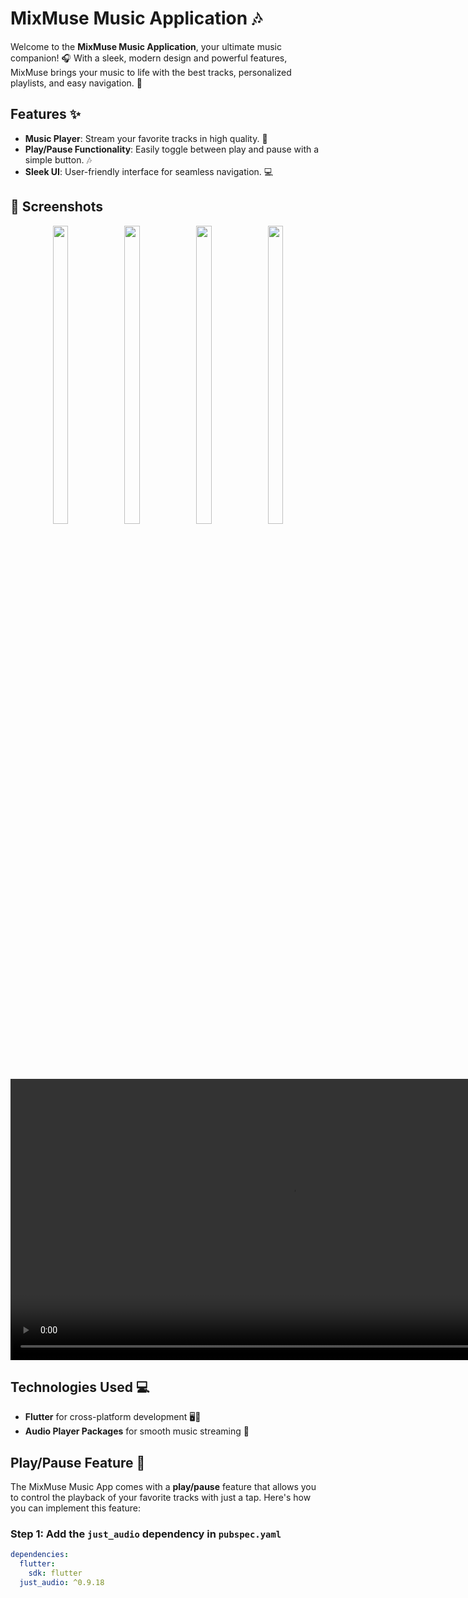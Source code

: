 
# MixMuse Music Application 🎶

Welcome to the **MixMuse Music Application**, your ultimate music companion! 🎧 With a sleek, modern design and powerful features, MixMuse brings your music to life with the best tracks, personalized playlists, and easy navigation. 🚀

## Features ✨
- **Music Player**: Stream your favorite tracks in high quality. 🎵
- **Play/Pause Functionality**: Easily toggle between play and pause with a simple button. 🎶
- **Sleek UI**: User-friendly interface for seamless navigation. 💻

## 📸 Screenshots

<div align="center">
  <img src="https://github.com/user-attachments/assets/0b2ca041-7a00-4b9a-b7ee-8fbbf78cc7cd" height="35%" width="22%" />
  <img src="https://github.com/user-attachments/assets/ef8dea34-4188-493c-802c-d4e92182f4b1" height="35%" width="22%" />
  <img src="https://github.com/user-attachments/assets/ee7b4362-e44d-4902-ae27-db8837191919" height="35%" width="22%" />
  <img src="https://github.com/user-attachments/assets/90b9fbf9-7f89-459d-8fad-7352150d45ce" height="35%" width="22%" />
</div>

<div align="center">
  <video height="450" src="https://github.com/user-attachments/assets/80ba239d-7fc8-4ba6-b123-efa355abd6a7" controls />
</div>



## Technologies Used 💻
- **Flutter** for cross-platform development 🖥️📱
- **Audio Player Packages** for smooth music streaming 🎵

## Play/Pause Feature 🎵

The MixMuse Music App comes with a **play/pause** feature that allows you to control the playback of your favorite tracks with just a tap. Here's how you can implement this feature:

### Step 1: Add the `just_audio` dependency in `pubspec.yaml`

```yaml
dependencies:
  flutter:
    sdk: flutter
  just_audio: ^0.9.18
